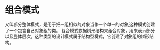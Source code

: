 组合模式
====

又叫部分整体模式，是用于把一组相似的对象当作一个单一的对象,这种模式创建了一个包含自己对象组的类。
组合模式依据树形结构来组合对象，用来表示部分以及整体层次。这种类型的设计模式属于结构型模式，它创建了对象组的树形结构。
